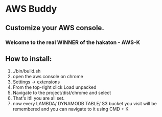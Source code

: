 
# AWS Buddy

## Customize your AWS console.

### Welcome to the real WINNER of the hakaton - AWS-K

## How to install:

1. ./bin/build.sh
2. open the aws console on chrome
3. Settings -> extensions 
4. From the top-right click Load unpacked
5. Navigate to the project/dist/chrome and select
6. That's it!! you are all set.
7. now every LAMBDA/ DYNAMODB TABLE/ S3 bucket you visit will be remembered and you can navigate to it using CMD + K


